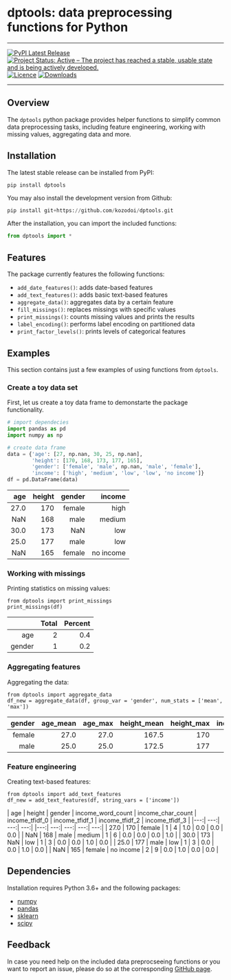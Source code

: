 # dptools: data preprocessing functions for Python

---

[![PyPI Latest Release](https://img.shields.io/pypi/v/dptools.svg)](https://pypi.org/project/dptools/)
[![Project Status: Active – The project has reached a stable, usable state and is being actively developed.](https://www.repostatus.org/badges/latest/active.svg)](https://www.repostatus.org/#active)
[![Licence](https://img.shields.io/github/license/mashape/apistatus.svg)](http://choosealicense.com/licenses/mit/)
[![Downloads](https://img.shields.io/pypi/dm/dptools)](https://pypi.org/project/dptools/)

---

## Overview

The `dptools` python package provides helper functions to simplify common data preprocessing tasks, including feature engineering, working with missing values, aggregating data and more.


## Installation

The latest stable release can be installed from PyPI:

```
pip install dptools
```

You may also install the development version from Github:

```py
pip install git+https://github.com/kozodoi/dptools.git
```

After the installation, you can import the included functions:

```py
from dptools import *
```


## Features

The package currently features the following functions:
- `add_date_features()`: adds date-based features
- `add_text_features()`: adds basic text-based features 
- `aggregate_data()`: aggregates data by a certain feature
- `fill_missings()`: replaces missings with specific values
- `print_missings()`: counts missing values and prints the results
- `label_encoding()`: performs label encoding on partitioned data
- `print_factor_levels()`: prints levels of categorical features


## Examples

This section contains just a few examples of using functions from `dptools`.


### Create a toy data set

First, let us create a toy data frame to demonstarte the package functionality.

```py
# import dependecies
import pandas as pd
import numpy as np

# create data frame
data = {'age': [27, np.nan, 30, 25, np.nan], 
        'height': [170, 168, 173, 177, 165], 
        'gender': ['female', 'male', np.nan, 'male', 'female'],
        'income': ['high', 'medium', 'low', 'low', 'no income']}
df = pd.DataFrame(data)
```
| age | height | gender | income |
|---:| ---:| ---:| ---:|   
| 27.0 | 170 | female | high |
| NaN | 168 | male | medium |
| 30.0 | 173 | NaN | low |
| 25.0 | 177 | male | low |
| NaN | 165 | female | no income |

### Working with missings

Printing statistics on missing values:
```
from dptools import print_missings
print_missings(df)
```
| | Total | Percent | 
|---:| ---:| ---:|
| age | 2 | 0.4 |
| gender | 1 | 0.2 |

### Aggregating features

Aggregating the data:
```
from dptools import aggregate_data
df_new = aggregate_data(df, group_var = 'gender', num_stats = ['mean', 'max'])
```
| gender | age_mean | age_max | height_mean | height_max | income_count | income_mode |
|---:| ---:| ---:| ---:| ---:| ---:| ---:|     
| female | 27.0 | 27.0 | 167.5 | 170 | 2 | 0 |
| male | 25.0 | 25.0 | 172.5 | 177 | 2 | 1|

### Feature engineering

Creating text-based features:
```
from dptools import add_text_features
df_new = add_text_features(df, string_vars = ['income'])
```
| age | height | gender | income_word_count | income_char_count | income_tfidf_0 | income_tfidf_1 | income_tfidf_2 | income_tfidf_3 | 
|---:| ---:| ---:| ---:| |---:| ---:| ---:| ---:| ---:|
| 27.0 | 170 | female | 1 | 4 | 1.0 | 0.0 | 0.0 | 0.0 |
| NaN | 168 | male | medium | 1 | 6 | 0.0 | 0.0 | 0.0 | 1.0 |
| 30.0 | 173 | NaN | low | 1 | 3 | 0.0 | 0.0 | 1.0 | 0.0 |
| 25.0 | 177 | male | low | 1 | 3 | 0.0 | 0.0 | 1.0 | 0.0 |
| NaN | 165 | female | no income | 2 | 9 | 0.0 | 1.0 | 0.0 | 0.0 |


## Dependencies

Installation requires Python 3.6+ and the following packages:
- [numpy](https://www.numpy.org)
- [pandas](https://pandas.pydata.org)
- [sklearn](https://scikit-learn.org)
- [scipy](https://scipy.org)


## Feedback

In case you need help on the included data preprocseeing functions or you want to report an issue, please do so at the corresponding [GitHub page](https://github.com/kozodoi/dptools/issues).